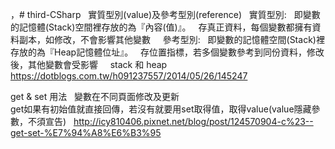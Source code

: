 ，# third-CSharp   
 實質型別(value)及參考型別(reference)   
 實質型別:  
 即變數的記憶體(Stack)空間裡存放的為『內容(值)』。   
 存真正資料，每個變數都擁有資料副本，如修改，不會影響其他變數   
  
 參考型別:   
 即變數的記憶體空間(Stack)裡存放的為『Heap記憶體位址』。   
 存位置指標，若多個變數參考到同份資料，修改後，其他變數會受影響   
  
 stack 和 heap  
 https://dotblogs.com.tw/h091237557/2014/05/26/145247  
  
 get & set 用法    
 變數在不同頁面修改及更新  
 get如果有初始值就直接回傳，若沒有就要用set取得值，取得value(value隱藏參數，不須宣告)   
 http://icy810406.pixnet.net/blog/post/124570904-c%23--get-set-%E7%94%A8%E6%B3%95  
 

